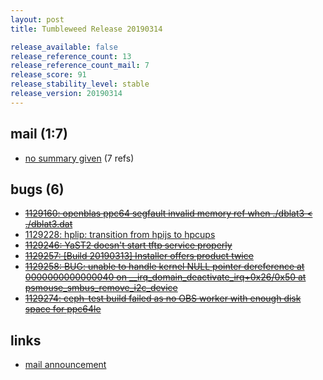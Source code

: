 ```yaml
---
layout: post
title: Tumbleweed Release 20190314

release_available: false
release_reference_count: 13
release_reference_count_mail: 7
release_score: 91
release_stability_level: stable
release_version: 20190314
---
```


## mail (1:7)

- [no summary given](https://lists.opensuse.org/opensuse-factory/2019-03/msg00213.html) (7 refs)

## bugs (6)

<!--more-->

- ~~[1129160: openblas ppc64 segfault invalid memory ref when ./dblat3 < ./dblat3.dat](https://bugzilla.opensuse.org/show_bug.cgi?id=1129160)~~
- [1129228: hplip: transition from hpijs to hpcups](https://bugzilla.opensuse.org/show_bug.cgi?id=1129228)
- ~~[1129246: YaST2 doesn't start tftp service properly](https://bugzilla.opensuse.org/show_bug.cgi?id=1129246)~~
- ~~[1129257: \[Build 20190313\] Installer offers product twice](https://bugzilla.opensuse.org/show_bug.cgi?id=1129257)~~
- ~~[1129258: BUG: unable to handle kernel NULL pointer dereference at 0000000000000040 on __irq_domain_deactivate_irq+0x26/0x50 at psmouse_smbus_remove_i2c_device](https://bugzilla.opensuse.org/show_bug.cgi?id=1129258)~~
- ~~[1129274: ceph-test build failed as no OBS worker with enough disk space for ppc64le](https://bugzilla.opensuse.org/show_bug.cgi?id=1129274)~~



## links

- [mail announcement](https://lists.opensuse.org/opensuse-factory/2019-03/msg00190.html)
